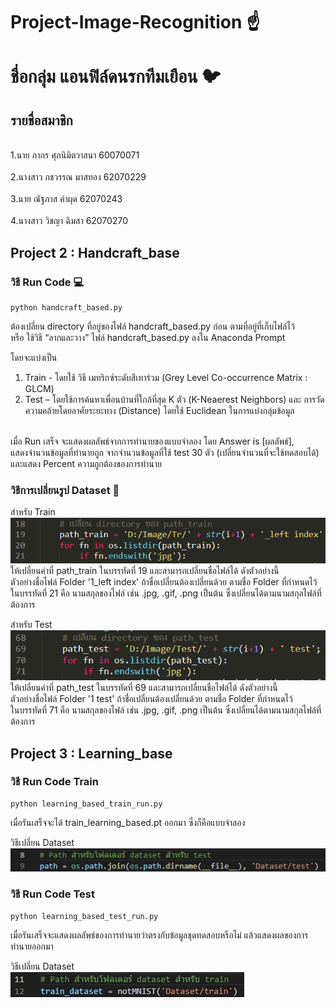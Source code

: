 # Project-Image-Recognition &#9757;
# ชื่อกลุ่ม แอนฟิล์ดนรกทีมเยือน &#128038;
## รายชื่อสมาชิก<br>
  <br>1.นาย ภากร ศุภนิมิตวาสนา 60070071<br />
  <br>2.นางสาว กชวรรณ  มาสทอง 62070229<br />
  <br>3.นาย ณัฐภาส คำผุด 62070243<br />
  <br>4.นางสาว วิชญา  ฉิมสา 62070270<br />
  
## Project 2 : Handcraft_base
### วิธี Run Code &#128187;	
```
python handcraft_based.py
```

ต้องเปลี่ยน directory ที่อยู่ของไฟล์ handcraft_based.py ก่อน ตามที่อยู่ที่เก็บไฟล์ไว้ <br />
หรือ ใช้วิธี “ลากและวาง” ไฟล์ handcraft_based.py ลงใน Anaconda Prompt <br />

โดยจะแบ่งเป็น <br />
  1. Train - โดยใช้ วิธี เมทริกซ์ระดับสีเทาร่วม (Grey Level Co-occurrence Matrix : GLCM) <br />
  2. Test – โดยใช้การค้นหาเพื่อนบ้านที่ใกล้ที่สุด K ตัว (K-Neaerest Neighbors) และ การวัดความคล้ายโดยอาศัยระยะทาง (Distance) โดยใช้ Euclidean ในการแบ่งกลุ่มข้อมูล <br />
<br>
เมื่อ Run เสร็จ จะแสดงผลลัพธ์จากการทำนายของแบบจำลอง โดย Answer is [ผลลัพธ์], <br />
แสดงจำนวนข้อมูลที่ทำนายถูก จากจำนวนข้อมูลที่ใช้ test 30 ตัว (เปลี่ยนจำนวนที่จะใช้ทดสอบได้) <br />
และแสดง Percent ความถูกต้องของการทำนาย <br />

### วิธีการเปลี่ยนรูป Dataset &#128190;
สำหรับ Train <br />
![path_train](https://github.com/Witchaya270/Project-Image-Recognition/blob/main/Image%20for%20README/%E0%B9%80%E0%B8%9B%E0%B8%A5%E0%B8%B5%E0%B9%88%E0%B8%A2%E0%B8%99%20path_train.png?raw=true) <br />
ให้เปลี่ยนค่าที่ path_train ในบรรทัดที่ 19 และสามารถเปลี่ยนชื่อไฟล์ได้ ดังตัวอย่างนี้ <br />
ตัวอย่างชื่อไฟล์ Folder '1_left index' ถ้าชื่อเปลี่ยนต้องเปลี่ยนด้วย ตามชื่อ Folder ที่กำหนดไว้ <br />
ในบรรทัดที่ 21 คือ นามสกุลของไฟล์ เช่น .jpg, .gif, .png เป็นต้น ซึ่งเปลี่ยนได้ตามนามสกุลไฟล์ที่ต้องการ <br />

สำหรับ Test <br />
![path_test](https://github.com/Witchaya270/Project-Image-Recognition/blob/main/Image%20for%20README/%E0%B9%80%E0%B8%9B%E0%B8%A5%E0%B8%B5%E0%B9%88%E0%B8%A2%E0%B8%99%20path_test.png?raw=true) <br />
ให้เปลี่ยนค่าที่ path_test ในบรรทัดที่ 69 และสามารถเปลี่ยนชื่อไฟล์ได้ ดังตัวอย่างนี้ <br />
ตัวอย่างชื่อไฟล์ Folder '1 test' ถ้าชื่อเปลี่ยนต้องเปลี่ยนด้วย ตามชื่อ Folder ที่กำหนดไว้ <br />
ในบรรทัดที่ 71 คือ นามสกุลของไฟล์ เช่น .jpg, .gif, .png เป็นต้น ซึ่งเปลี่ยนได้ตามนามสกุลไฟล์ที่ต้องการ <br />

## Project 3 : Learning_base 
### วิธี Run Code Train
```
python learning_based_train_run.py
```
เมื่อรันเสร็จจะได้ train_learning_based.pt ออกมา ซึ่งก็คือแบบจำลอง


วิธีเปลี่ยน Dataset<br />
![path_train](https://github.com/Witchaya270/Project-Image-Recognition/blob/main/Image%20for%20README/03.jpg?raw=true) <br />

### วิธี Run Code Test
```
python learning_based_test_run.py
```
เมื่อรันเสร็จจะแสดงผลลัพธ์ของการทำนายว่าตรงกับข้อมูลชุดทดสอบหรือไม่ แล้วแสดงผลของการทำนายออกมา

วิธีเปลี่ยน Dataset<br />
![path_train](https://github.com/Witchaya270/Project-Image-Recognition/blob/main/Image%20for%20README/04.jpg?raw=true) <br />
